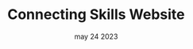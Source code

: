 ---
#preview
title: Connecting Skills Website
image: /img/works/com/q7.jpeg
category: Web Developmment
date: may 24 2023

#params
layout: "one"

#full details
introTitle: "Connecting   <span class=\"mil-thin\">Skills Website</span>"
fullImage: /img/works/com/q7.jpeg
details:
    - label: "Client:"
      value: "Haritha"

    - label: "Year:"
      value: "2018"

    - label: "Duration"
      value: "45 Days"
    - label: "Website"
      value: ""

description:
    enabled: 1
    title: "About"
    content: "
      <p>

Connecting skills is a Job consultancy platform based in Machilipatnam, serving jobs to freshers all over India. They are the consultants for many startups and a solution for agencies looking to hire resources. </p>
    "
description2:
    enabled: 1
    title: "LivingStoneSolution & Connecting Skills"
    content: "
      <p>We were thrilled to work with Connecting Skills to help them establish their brand presence and connect students with job opportunities. As a consultancy that focuses on providing career guidance and placement services to students, Connecting Skills needed a website that reflected their vision and values. During the development process, we collaborated closely with the team at Connecting Skills to understand their unique mission and deliver a website that effectively communicates their offerings to their target audience. We're happy to have played a part in Connecting Skills' success and proud to have them as our partner. </p>
    "

gallery: 
    enabled: 1
    items:
        - image: /img/works/com/q8.jpeg
          alt: "image"

        - image: /img/works/com/q9.jpeg
          alt: "image"

        - image: /img/works/com/q8.jpeg
          alt: "image"

        - image: /img/works/com/q9.jpeg
          alt: "image"


gallery2: 
    enabled: 1
    items:
        - image: /img/works/com/q8.jpeg
          alt: "image"

        - image: /img/works/com/q9.jpeg
          alt: "image"
---